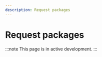 ```yaml
---
description: Request packages
---
```


# Request packages

:::note
This page is in active development.
:::
